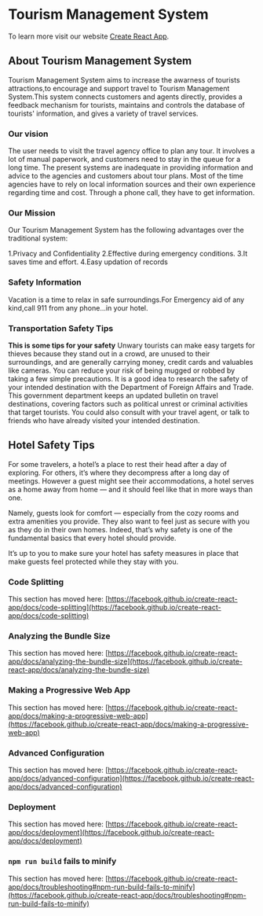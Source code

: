 # Tourism Management System

To learn more visit our website [Create React App](https://github.com/facebook/create-react-app).

## About Tourism Management System

Tourism Management System aims to increase the awarness of tourists attractions,to encourage and support travel to Tourism Management System.This system connects customers and agents directly, provides a feedback mechanism for tourists, maintains and controls the database of tourists' information, and gives a variety of travel services.

### Our vision

The user needs to visit the travel agency office to plan any tour. It involves a lot of manual paperwork, and customers need to stay in the queue for a long time. The present systems are inadequate in providing information and advice to the agencies and customers about tour plans. Most of the time agencies have to rely on local information sources and their own experience regarding time and cost. Through a phone call, they have to get information.
### Our Mission

Our Tourism Management System has the following advantages over the traditional system:

1.Privacy and Confidentiality
2.Effective during emergency conditions.
3.It saves time and effort.
4.Easy updation of records

### Safety Information

Vacation is a time to relax in safe surroundings.For Emergency aid of any kind,call 911 from any phone...in your hotel.

### Transportation Safety Tips

**This is some tips for your safety**
Unwary tourists can make easy targets for thieves because they stand out in a crowd, are unused to their surroundings, and are generally carrying money, credit cards and valuables like cameras. You can reduce your risk of being mugged or robbed by taking a few simple precautions. It is a good idea to research the safety of your intended destination with the Department of Foreign Affairs and Trade. This government department keeps an updated bulletin on travel destinations, covering factors such as political unrest or criminal activities that target tourists. You could also consult with your travel agent, or talk to friends who have already visited your intended destination.

## Hotel Safety Tips

For some travelers, a hotel’s a place to rest their head after a day of exploring. For others, it’s where they decompress after a long day of meetings. However a guest might see their accommodations, a hotel serves as a home away from home — and it should feel like that in more ways than one.

Namely, guests look for comfort — especially from the cozy rooms and extra amenities you provide. They also want to feel just as secure with you as they do in their own homes. Indeed, that’s why safety is one of the fundamental basics that every hotel should provide.

It’s up to you to make sure your hotel has safety measures in place that make guests feel protected while they stay with you.

### Code Splitting

This section has moved here: [https://facebook.github.io/create-react-app/docs/code-splitting](https://facebook.github.io/create-react-app/docs/code-splitting)

### Analyzing the Bundle Size

This section has moved here: [https://facebook.github.io/create-react-app/docs/analyzing-the-bundle-size](https://facebook.github.io/create-react-app/docs/analyzing-the-bundle-size)

### Making a Progressive Web App

This section has moved here: [https://facebook.github.io/create-react-app/docs/making-a-progressive-web-app](https://facebook.github.io/create-react-app/docs/making-a-progressive-web-app)

### Advanced Configuration

This section has moved here: [https://facebook.github.io/create-react-app/docs/advanced-configuration](https://facebook.github.io/create-react-app/docs/advanced-configuration)

### Deployment

This section has moved here: [https://facebook.github.io/create-react-app/docs/deployment](https://facebook.github.io/create-react-app/docs/deployment)

### `npm run build` fails to minify

This section has moved here: [https://facebook.github.io/create-react-app/docs/troubleshooting#npm-run-build-fails-to-minify](https://facebook.github.io/create-react-app/docs/troubleshooting#npm-run-build-fails-to-minify)
